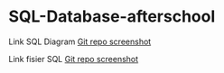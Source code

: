 # SQL-Database-afterschool

Link SQL Diagram [Git repo screenshot](https://github.com/armandaskalu/SQL-Database-afterschool/blob/main/Diagram.pdf)

Link fisier SQL [Git repo screenshot](https://github.com/armandaskalu/SQL-Database-afterschool/blob/main/afterschool.sql)
